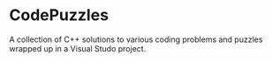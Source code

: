 # CodePuzzles
A collection of C++ solutions to various coding problems and puzzles wrapped up in a Visual Studo project.
